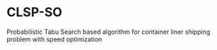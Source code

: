 # CLSP-SO
Probabilistic Tabu Search based algorithm for container liner shipping problem with speed optimization
